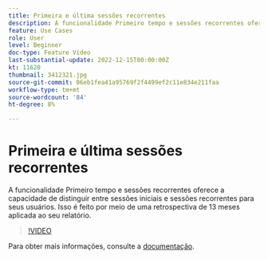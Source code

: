 ```yaml
---
title: Primeira e última sessões recorrentes
description: A funcionalidade Primeiro tempo e sessões recorrentes oferece a capacidade de distinguir entre sessões iniciais e sessões recorrentes para seus usuários. Isso é feito por meio de uma retrospectiva de 13 meses aplicada ao seu relatório.
feature: Use Cases
role: User
level: Beginner
doc-type: Feature Video
last-substantial-update: 2022-12-15T00:00:00Z
kt: 11620
thumbnail: 3412321.jpg
source-git-commit: 06eb1fea41a95769f2f4499ef2c11e834e211faa
workflow-type: tm+mt
source-wordcount: '84'
ht-degree: 8%

---
```



# Primeira e última sessões recorrentes

A funcionalidade Primeiro tempo e sessões recorrentes oferece a capacidade de distinguir entre sessões iniciais e sessões recorrentes para seus usuários. Isso é feito por meio de uma retrospectiva de 13 meses aplicada ao seu relatório.

>[!VIDEO](https://video.tv.adobe.com/v/3412321/?quality=12&learn=on)

Para obter mais informações, consulte a [documentação](https://experienceleague.adobe.com/docs/analytics-platform/using/cja-usecases/data-views/data-views-usecases.html?lang=en#new-repeat).
